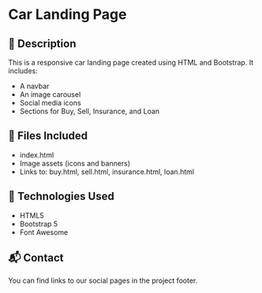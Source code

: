 # Car Landing Page

## 📄 Description
This is a responsive car landing page created using HTML and Bootstrap. It includes:
- A navbar
- An image carousel
- Social media icons
- Sections for Buy, Sell, Insurance, and Loan

## 📂 Files Included
- index.html
- Image assets (icons and banners)
- Links to: buy.html, sell.html, insurance.html, loan.html

## 🔧 Technologies Used
- HTML5
- Bootstrap 5
- Font Awesome

## 📬 Contact
You can find links to our social pages in the project footer.
